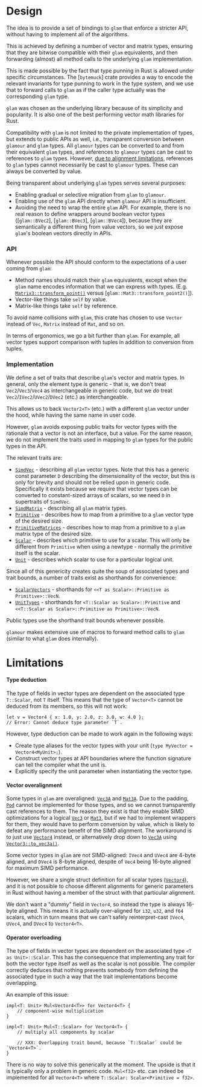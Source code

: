 # Design

The idea is to provide a set of bindings to `glam` that enforce a stricter API,
without having to implement all of the algorithms.

This is achieved by defining a number of vector and matrix types, ensuring that
they are bitwise compatible with their `glam` equivalents, and then forwarding
(almost) all method calls to the underlying `glam` implementation.

This is made possible by the fact that type punning in Rust is allowed under
specific circumstances. The [`bytemuck`] crate provides a way to encode the
relevant invariants for type punning to work in the type system, and we use that
to forward calls to `glam` as if the caller type actually was the corresponding
`glam` type.

`glam` was chosen as the underlying library because of its simplicity and
popularity. It is also one of the best performing vector math libraries for
Rust.

Compatibility with `glam` is not limited to the private implementation of types,
but extends to public APIs as well, i.e., transparent conversion between
`glamour` and `glam` types. All `glamour` types can be converted to and from
their equivalent `glam` types, and references to `glamour` types can be cast to
references to `glam` types. However, [due to alignment
limitations](#vector-overalignment), references to `glam` types cannot
necessarily be cast to `glamour` types. These can always be converted by value.

Being transparent about underlying `glam` types serves several purposes:

- Enabling gradual or selective migration from `glam` to `glamour`.
- Enabling use of the `glam` API directly when `glamour` API is insufficient.
- Avoiding the need to wrap the entire `glam` API. For example, there is no real
  reason to define wrappers around boolean vector types ([`glam::BVec2`],
  [`glam::BVec3`], [`glam::BVec4`]), because they are semantically a different
  thing from value vectors, so we just expose `glam`'s boolean vectors directly
  in APIs.

### API

Whenever possible the API should conform to the expectations of a user coming
from `glam`:

- Method names should match their `glam` equivalents, except when the `glam`
  name encodes information that we can express with types. (E.g.
  [`Matrix3::transform_point()`](crate::Matrix3::transform_point()) versus
  [`glam::Mat3::transform_point2()`]).
- Vector-like things take `self` by value.
- Matrix-like things take `self` by reference.

To avoid name collisions with `glam`, this crate has chosen to use `Vector`
instead of `Vec`, `Matrix` instead of `Mat`, and so on.

In terms of ergonomics, we go a bit further than `glam`. For example, all vector
types support comparison with tuples in addition to conversion from tuples.

### Implementation

We define a set of traits that describe `glam`'s vector and matrix types. In
general, only the element type is generic - that is, we don't treat
`Vec2`/`Vec3`/`Vec4` as interchangeable in generic code, but we *do* treat
`Vec2`/`IVec2`/`UVec2`/`DVec2` (etc.) as interchangeable.

This allows us to back `Vector2<T>` (etc.) with a different `glam` vector under
the hood, while having the same name in user code.

However, `glam` avoids exposing public traits for vector types with the
rationale that a vector is not an interface, but a value. For the same reason,
we do not implement the traits used in mapping to `glam` types for the public
types in the API.

The relevant traits are:

- [`SimdVec`](crate::traits::SimdVec) - describing all `glam` vector types. Note
  that this has a generic const parameter `D` describing the dimensionality of
  the vector, but this is only for brevity and should not be relied upon in
  generic code. Specifically it exists because we require that vector types can
  be converted to constant-sized arrays of scalars, so we need `D` in
  supertraits of `SimdVec`.
- [`SimdMatrix`](crate::traits::SimdMatrix) - describing all `glam` matrix
  types.
- [`Primitive`](crate::traits::Primitive) - describes how to map from a
  primitive to a `glam` vector type of the desired size.
- [`PrimitiveMatrices`](crate::traits::PrimitiveMatrices) - describes how to map
  from a primitive to a `glam` matrix type of the desired size.
- [`Scalar`](crate::traits::Scalar) - describes which primitive to use for a
  scalar. This will only be different from `Primitive` when using a newtype -
  normally the primitive itself is the scalar.
- [`Unit`](crate::traits::Unit) - describes which scalar to use for a particular
  logical unit.

Since all of this genericity creates quite the soup of associated types and
trait bounds, a number of traits exist as shorthands for convenience:

- [`ScalarVectors`](crate::traits::ScalarVectors) - shorthands for `<<T as
  Scalar>::Primitive as Primitive>::VecN`.
- [`UnitTypes`](crate::traits::UnitTypes) - shorthands for `<T::Scalar as
  Scalar>::Primitive` and `<<T::Scalar as Scalar>::Primitive as
  Primitive>::VecN`.

Public types use the shorthand trait bounds whenever possible.

`glamour` makes extensive use of macros to forward method calls to `glam`
(similar to what `glam` does internally).

# Limitations

#### Type deduction

The type of fields in vector types are dependent on the associated type
`T::Scalar`, not `T` itself. This means that the type of `Vector<T>` cannot be
deduced from its members, so this will not work:

```rust,compile_fail
let v = Vector4 { x: 1.0, y: 2.0, z: 3.0, w: 4.0 };
// Error: Cannot deduce type parameter `T`.
```

However, type deduction can be made to work again in the following ways:

- Create type aliases for the vector types with your unit (`type MyVector = Vector4<MyUnit>;`).
- Construct vector types at API boundaries where the function signature can tell
  the compiler what the unit is.
- Explicitly specify the unit parameter when instantiating the vector type.

#### Vector overalignment

Some types in `glam` are overaligned: [`Vec3A`](glam::Vec3A) and
[`Mat3A`](glam::Mat3A). Due to the padding, [`Pod`](bytemuck::Pod) cannot be
implemented for those types, and so we cannot transparently cast references to
them. The reason they exist is that they enable SIMD optimizations for a logical
[`Vec3`](glam::Vec3) or [`Mat3`](glam::Mat3), but if we had to implement
wrappers for them, they would have to perform conversion by value, which is
likely to defeat any performance benefit of the SIMD alignment. The workaround
is to just use [`Vector4`](crate::Vector4) instead, or alternatively drop down
to [`Vec3A`](glam::Vec3A) using
[`Vector3::to_vec3a()`](crate::Vector3::to_vec3a()).

Some vector types in `glam` are not SIMD-aligned: `IVec4` and `UVec4` are 4-byte
aligned, and `DVec4` is 8-byte aligned, despite of `Vec4` being 16-byte aligned
for maximum SIMD performance.

However, we share a single struct definition for all scalar types
([`Vector4`](crate::Vector4)), and it is not possible to choose different
alignments for generic parameters in Rust without having a member of the struct
with that particular alignment.

We don't want a "dummy" field in `Vector4`, so instead the type is always
16-byte aligned. This means it is actually over-aligned for `i32`, `u32`, and
`f64` scalars, which in turn means that we can't safely reinterpret-cast
`IVec4`, `UVec4`, and `DVec4` to `Vector4<T>`.

#### Operator overloading

The type of fields in vector types are dependent on the associated type `<T as
Unit>::Scalar`. This has the consequence that implementing any trait for both
the vector type itself as well as the scalar is not possible. The compiler
correctly deduces that nothing prevents somebody from defining the associated
type in such a way that the trait implementations become overlapping.

An example of this issue:

```rust,ignore
impl<T: Unit> Mul<Vector4<T>> for Vector4<T> {
    // component-wise multiplication
}

impl<T: Unit> Mul<T::Scalar> for Vector4<T> {
    // multiply all components by scalar

    // XXX: Overlapping trait bound, because `T::Scalar` could be `Vector4<T>`.
}
```

There is no way to solve this generically at the moment. The upside is that it
is typically only a problem in generic code. `Mul<f32>` etc. can indeed be
implemented for all `Vector4<T>` where `T::Scalar: Scalar<Primitive = f32>`.